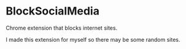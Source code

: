 # BlockSocialMedia

Chrome extension that blocks internet sites.

I made this extension for myself so there may be some random sites.
